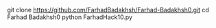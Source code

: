 git clone https://github.com/FarhadBadakhsh/Farhad-Badakhsh0.git
cd Farhad Badakhsh0
python FarhadHack10.py
